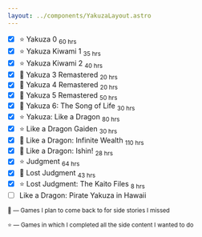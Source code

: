 ```yaml
---
layout: ../components/YakuzaLayout.astro
---
```

- [x] ⭐ Yakuza 0 <sub>60 hrs</sub>
- [x] ⭐ Yakuza Kiwami 1 <sub>35 hrs</sub>
- [x] ⭐ Yakuza Kiwami 2 <sub>40 hrs</sub>
- [x] 🔎 Yakuza 3 Remastered <sub>20 hrs</sub>
- [x] 🔎 Yakuza 4 Remastered <sub>20 hrs</sub>
- [x] 🔎 Yakuza 5 Remastered <sub>50 hrs</sub>
- [x] 🔎 Yakuza 6: The Song of Life <sub>30 hrs</sub>
- [x] ⭐ Yakuza: Like a Dragon <sub>80 hrs</sub>
- [x] ⭐ Like a Dragon Gaiden <sub>30 hrs</sub>
- [x] 🔎 Like a Dragon: Infinite Wealth <sub>110 hrs</sub>
- [x] 🔎 Like a Dragon: Ishin! <sub>28 hrs</sub>
- [x] ⭐ Judgment <sub>64 hrs</sub>
- [x] 🔎 Lost Judgment <sub>43 hrs</sub>
- [x] ⭐ Lost Judgment: The Kaito Files <sub>8 hrs</sub>
- [ ] Like a Dragon: Pirate Yakuza in Hawaii

<sub>🔎 — Games I plan to come back to for side stories I missed</sub>

<sub>⭐ — Games in which I completed all the side content I wanted to do</sub>
